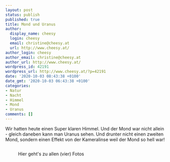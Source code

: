 ```yaml
---
layout: post
status: publish
published: true
title: Mond und Uranus
author:
  display_name: cheesy
  login: cheesy
  email: christine@cheesy.at
  url: http://www.cheesy.at/
author_login: cheesy
author_email: christine@cheesy.at
author_url: http://www.cheesy.at/
wordpress_id: 42191
wordpress_url: http://www.cheesy.at/?p=42191
date: '2020-10-03 08:43:38 +0100'
date_gmt: '2020-10-03 06:43:38 +0100'
categories:
- Natur
- Nacht
- Himmel
- Mond
- Uranus
comments: []
---
```

<!-- wp:paragraph -->
Wir hatten heute einen Super klaren Himmel. Und der Mond war nicht allein - gleich daneben kann man Uranus sehen. Und drunter nicht einen zweiten Mond, sondern einen Effekt von der Kameralinse weil der Mond so hell war!
<!-- /wp:paragraph -->
<!-- wp:image {"id":42187} -->
<figure class="wp-block-image"><img src="http://www.cheesy.at/wp-content/uploads/Moon-and-Uranus-003.jpg" alt="" class="wp-image-42187"></figure>
<!-- /wp:image -->
<!-- wp:image {"id":42188,"linkDestination":"custom"} -->
<figure class="wp-block-image"><a href="http://www.cheesy.at/fotos/sonstiges/mond-und-uranus/"><img src="http://www.cheesy.at/wp-content/uploads/Moon-and-Uranus-004.jpg" alt="" class="wp-image-42188"></a><br>
<figcaption>Hier geht's zu allen (vier) Fotos</figcaption>
</figure>
<!-- /wp:image -->
